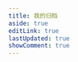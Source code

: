 ```yaml
---
title: 我的归档
aside: true
editLink: true
lastUpdated: true
showComment: true
---
```


<ClientOnly>
	<Archive />
</ClientOnly>
